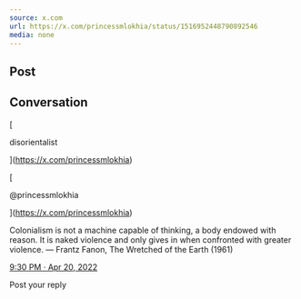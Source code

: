 ```yaml
---
source: x.com
url: https://x.com/princessmlokhia/status/1516952448790892546
media: none
---
```


## Post

## Conversation

[

disorientalist



](https://x.com/princessmlokhia)

[

@princessmlokhia

](https://x.com/princessmlokhia)

Colonialism is not a machine capable of thinking, a body endowed with reason. It is naked violence and only gives in when confronted with greater violence. — Frantz Fanon, The Wretched of the Earth (1961)

[9:30 PM · Apr 20, 2022](https://x.com/princessmlokhia/status/1516952448790892546)



Post your reply
